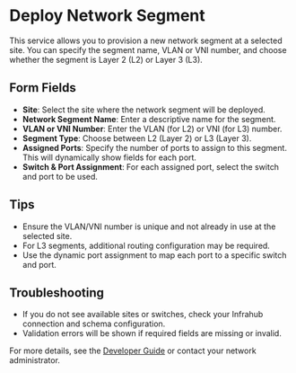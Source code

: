 # Deploy Network Segment

This service allows you to provision a new network segment at a selected site. You can specify the segment name, VLAN or VNI number, and choose whether the segment is Layer 2 (L2) or Layer 3 (L3).

## Form Fields

- **Site**: Select the site where the network segment will be deployed.
- **Network Segment Name**: Enter a descriptive name for the segment.
- **VLAN or VNI Number**: Enter the VLAN (for L2) or VNI (for L3) number.
- **Segment Type**: Choose between L2 (Layer 2) or L3 (Layer 3).
- **Assigned Ports**: Specify the number of ports to assign to this segment. This will dynamically show fields for each port.
- **Switch & Port Assignment**: For each assigned port, select the switch and port to be used.

## Tips
- Ensure the VLAN/VNI number is unique and not already in use at the selected site.
- For L3 segments, additional routing configuration may be required.
- Use the dynamic port assignment to map each port to a specific switch and port.

## Troubleshooting
- If you do not see available sites or switches, check your Infrahub connection and schema configuration.
- Validation errors will be shown if required fields are missing or invalid.

For more details, see the [Developer Guide](../developer-guide.md) or contact your network administrator.

